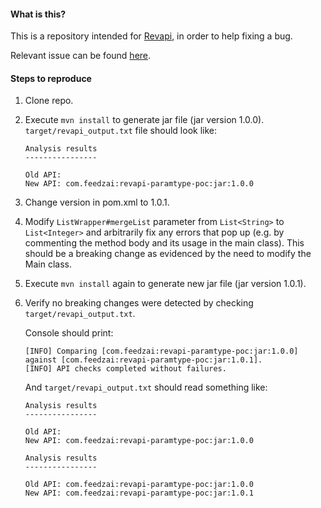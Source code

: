 #### What is this?
This is a repository intended for [Revapi](https://github.com/revapi/revapi), in order to help fixing a bug.

Relevant issue can be found [here](https://github.com/revapi/revapi/issues/149).

#### Steps to reproduce
1) Clone repo.

2) Execute `mvn install` to generate jar file (jar version 1.0.0). `target/revapi_output.txt` file should look like: 
    ```
    Analysis results
    ----------------
    
    Old API: 
    New API: com.feedzai:revapi-paramtype-poc:jar:1.0.0
    ```
3) Change version in pom.xml to 1.0.1.

4) Modify `ListWrapper#mergeList` parameter from `List<String>` to `List<Integer>` and arbitrarily fix any errors that pop up (e.g. by commenting the method body and its usage in the main class). This should be a breaking change as evidenced by the need to modify the Main class.

5) Execute `mvn install` again to generate new jar file (jar version 1.0.1).

6) Verify no breaking changes were detected by checking `target/revapi_output.txt`.

    Console should print:
    ```
    [INFO] Comparing [com.feedzai:revapi-paramtype-poc:jar:1.0.0] against [com.feedzai:revapi-paramtype-poc:jar:1.0.1].
    [INFO] API checks completed without failures.
    ```
    
    And `target/revapi_output.txt` should read something like:
    ```
    Analysis results
    ----------------
    
    Old API: 
    New API: com.feedzai:revapi-paramtype-poc:jar:1.0.0
    
    Analysis results
    ----------------
    
    Old API: com.feedzai:revapi-paramtype-poc:jar:1.0.0
    New API: com.feedzai:revapi-paramtype-poc:jar:1.0.1
    ```
